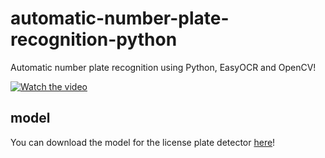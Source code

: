 # automatic-number-plate-recognition-python

Automatic number plate recognition using Python, EasyOCR and OpenCV!

[![Watch the video](https://img.youtube.com/vi/73REqZM1Fy0/0.jpg)](https://www.youtube.com/watch?v=73REqZM1Fy0)

## model

You can download the model for the license plate detector [here](https://drive.google.com/drive/folders/1STio9AvOODRUdLEI0lX2vh1NS0GDeUm5?usp=share_link)!
